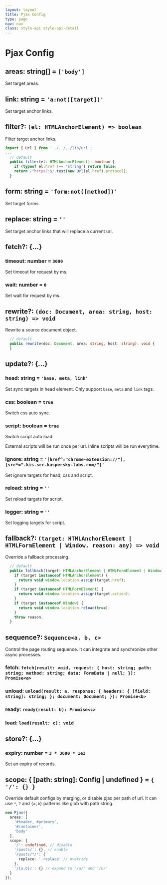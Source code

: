 ```yaml
---
layout: layout
title: Pjax Config
type: page
nav: nav
class: style-api style-api-detail
---
```


# Pjax Config

## areas: string[] = `['body']`

Set target areas.

## link: string = `'a:not([target])'`

Set target anchor links.

## filter?: `(el: HTMLAnchorElement) => boolean`

Filter target anchor links.

```ts
import { Url } from '../../../lib/url';
...
  // default
  public filter(el: HTMLAnchorElement): boolean {
    if (typeof el.href !== 'string') return false;
    return /^https?:$/.test(new Url(el.href).protocol);
  }
```

## form: string = `'form:not([method])'`

Set target forms.

## replace: string = `''`

Set target anchor links that will replace a current url.

## fetch?: {...}

### timeout: number = `3000`

Set timeout for request by ms.

### wait: number = `0`

Set wait for request by ms.

## rewrite?: `(doc: Document, area: string, host: string) => void`

Rewrite a source document object.

```ts
  // default
  public rewrite(doc: Document, area: string, host: string): void {
  }
```

## update?: {...}

### head: string = `'base, meta, link'`

Set sync targets in head element. Only support `base`, `meta` and `link` tags.

### css: boolean = `true`

Switch css auto sync.

### script: boolean = `true`

Switch script auto load.

External scripts will be run once per url.
Inline scripts will be run everytime.

### ignore: string = `'[href^="chrome-extension://"], [src*=".kis.scr.kaspersky-labs.com/"]'`

Set ignore targets for head, css and script.

### reload: string = `''`

Set reload targets for script.

### logger: string = `''`

Set logging targets for script.

## fallback?: `(target: HTMLAnchorElement | HTMLFormElement | Window, reason: any) => void`

Override a fallback processing.

```ts
  // default
  public fallback(target: HTMLAnchorElement | HTMLFormElement | Window, reason: any): void {
    if (target instanceof HTMLAnchorElement) {
      return void window.location.assign(target.href);
    }
    if (target instanceof HTMLFormElement) {
      return void window.location.assign(target.action);
    }
    if (target instanceof Window) {
      return void window.location.reload(true);
    }
    throw reason;
  }
```

## sequence?: `Sequence<a, b, c>`

Control the page routing sequence.
It can integrate and synchronize other async processes.

### fetch: `fetch(result: void, request: { host: string; path: string; method: string; data: FormData | null; }): Promise<a>`

### unload: `unload(result: a, response: { headers: { [field: string]: string; }; document: Document; }): Promise<b>`

### ready: `ready(result: b): Promise<c>`

### load: `load(result: c): void`

## store?: {...}

### expiry: number = `3 * 3600 * 1e3`

Set an expiry of records.

## scope: { [path: string]: Config | undefined } = `{ '/': {} }`

Override default configs by merging, or disable pjax per path of url.
It can use `*`, `?` and `{a,b}` patterns like glob with path string. 

```ts
new Pjax({
  areas: [
    '#header, #primary',
    '#container',
    'body'
  ],
  scope: {
    '/': undefined, // disable
    '/posts/': {}, // enable
    '/posts/*/': {
      replace: '.replace' // override
    },
    '/{a,b}/': {} // expand to '/a/' and '/b/'
  }
});
```
